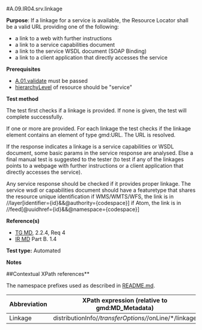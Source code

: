 #A.09.IR04.srv.linkage

**Purpose**: If a linkage for a service is available, the Resource Locator shall be a
valid URL providing one of the following:
* a link to a web with further instructions
* a link to a service capabilities document
* a link to the service WSDL document (SOAP Binding)
* a link to a client application that directly accesses the service

**Prerequisites**
* [A.01.validate](A.01.validate.md) must be passed
* [hierarchyLevel](A.04.IR01.IR02.hierarchy.md) of resource should be "service" 

**Test method**

The test first checks if a linkage is provided. If none is given, the test will complete successfully.

If one or more are provided. For each linkage the test checks if the linkage element contains an element of type gmd:URL.
The URL is resolved.

If the response indicates a linkage is a service capabilities or WSDL document, some basic params in the service response are analysed. Else a final manual test is suggested to the tester (to test if any of the linkages points to a webpage with further instructions or a client application that directly accesses the service).

Any service response should be checked if it provides proper linkage. The service wsdl or capabilities document should have a featuretype that shares the resource unique identification
if WMS/WMTS/WFS, the link is in //layer[identifier={id}&&@authority={codespace}] if Atom, the link is in //feed[@uuidhref={id}&&@namespace={codespace}] 

**Reference(s)**	 

* [TG MD](./README.md#ref_TG_MD), 2.2.4, Req 4
* [IR MD](README.md#ref_IR_MD) Part B. 1.4

**Test type:** Automated

**Notes**

##Contextual XPath references**

The namespace prefixes used as described in [README.md](./README.md#namespaces).

Abbreviation                                   |  XPath expression (relative to gmd:MD_Metadata)
-----------------------------------------------| -------------------------------------------------------------------------
<a name="linkage"></a> Linkage   | distributionInfo/*/transferOptions/*/onLine/*/linkage

